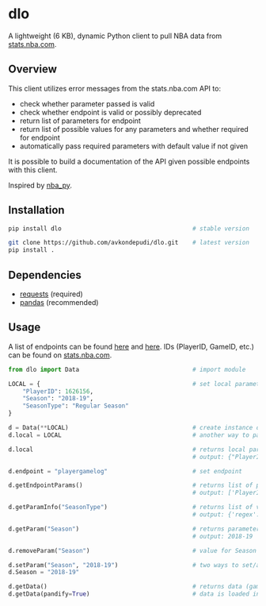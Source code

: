 # dlo

A lightweight (6 KB), dynamic Python client to pull NBA data from [stats.nba.com](https://stats.nba.com/).

## Overview

This client utilizes error messages from the stats.nba.com API to:

* check whether parameter passed is valid
* check whether endpoint is valid or possibly deprecated
* return list of parameters for endpoint
* return list of possible values for any parameters and whether required for endpoint
* automatically pass required parameters with default value if not given

It is possible to build a documentation of the API given possible endpoints with this client.

Inspired by [nba_py](https://github.com/seemethere/nba_py).

## Installation

```bash
pip install dlo                                     # stable version
```

```bash
git clone https://github.com/avkondepudi/dlo.git    # latest version
pip install .
```

## Dependencies

* [requests](https://github.com/psf/requests) (required)
* [pandas](https://github.com/pandas-dev/pandas) (recommended)

## Usage

A list of endpoints can be found [here](https://github.com/seemethere/nba_py/wiki/Completed-Work-Log) and [here](https://any-api.com/nba_com/nba_com/docs/API_Description). IDs (PlayerID, GameID, etc.) can be found on [stats.nba.com](https://stats.nba.com/).

```python
from dlo import Data                                # import module

LOCAL = {                                           # set local parameters
    "PlayerID": 1626156,                            
    "Season": "2018-19",
    "SeasonType": "Regular Season"
}

d = Data(**LOCAL)                                   # create instance of Data class with local parameters
d.local = LOCAL                                     # another way to pass local parameters (recommended; deletes previous local parameters)

d.local                                             # returns local parameters passed
                                                    # output: {"PlayerID": 1626156, "Season": "2018-19", "SeasonType": "Regular Season"}

d.endpoint = "playergamelog"                        # set endpoint

d.getEndpointParams()                               # returns list of parameters for endpoint
                                                    # output: ['PlayerID', 'Season', 'SeasonType']

d.getParamInfo("SeasonType")                        # returns list of values for parameter and whether required
                                                    # output: {'regex': '^(Regular Season)|(Pre Season)|(Playoffs)|(All-Star)|(All Star)$', 'values': ['Regular Season', 'Pre Season', 'Playoffs', 'All-Star', 'All Star'], 'required': True}

d.getParam("Season")                                # returns parameter value if passed
                                                    # output: 2018-19

d.removeParam("Season")                             # value for Season (2018-19) removed

d.setParam("Season", "2018-19")                     # two ways to set/add parameters
d.Season = "2018-19"

d.getData()                                         # returns data (game log of D'Angelo Russell for the 2018-19 Regular Season)
d.getData(pandify=True)                             # data is loaded into a pandas DataFrame
```
